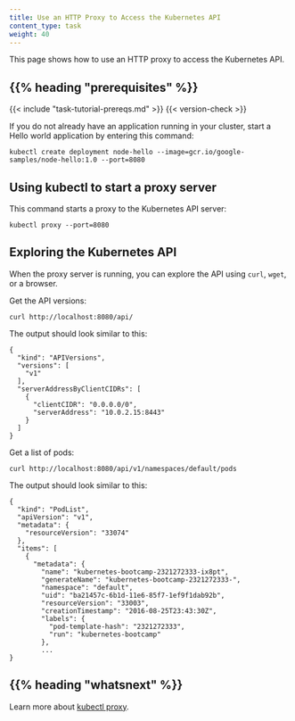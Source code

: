 ```yaml
---
title: Use an HTTP Proxy to Access the Kubernetes API
content_type: task
weight: 40
---
```


<!-- overview -->
This page shows how to use an HTTP proxy to access the Kubernetes API.


## {{% heading "prerequisites" %}}


{{< include "task-tutorial-prereqs.md" >}} {{< version-check >}}

If you do not already have an application running in your cluster, start
a Hello world application by entering this command:

```shell
kubectl create deployment node-hello --image=gcr.io/google-samples/node-hello:1.0 --port=8080
```

<!-- steps -->

## Using kubectl to start a proxy server

This command starts a proxy to the Kubernetes API server:

    kubectl proxy --port=8080

## Exploring the Kubernetes API

When the proxy server is running, you can explore the API using `curl`, `wget`,
or a browser.

Get the API versions:

    curl http://localhost:8080/api/

The output should look similar to this:

    {
      "kind": "APIVersions",
      "versions": [
        "v1"
      ],
      "serverAddressByClientCIDRs": [
        {
          "clientCIDR": "0.0.0.0/0",
          "serverAddress": "10.0.2.15:8443"
        }
      ]
    }

Get a list of pods:

    curl http://localhost:8080/api/v1/namespaces/default/pods

The output should look similar to this:

    {
      "kind": "PodList",
      "apiVersion": "v1",
      "metadata": {
        "resourceVersion": "33074"
      },
      "items": [
        {
          "metadata": {
            "name": "kubernetes-bootcamp-2321272333-ix8pt",
            "generateName": "kubernetes-bootcamp-2321272333-",
            "namespace": "default",
            "uid": "ba21457c-6b1d-11e6-85f7-1ef9f1dab92b",
            "resourceVersion": "33003",
            "creationTimestamp": "2016-08-25T23:43:30Z",
            "labels": {
              "pod-template-hash": "2321272333",
              "run": "kubernetes-bootcamp"
            },
            ...
    }

## {{% heading "whatsnext" %}}

Learn more about [kubectl proxy](/docs/kubernetes/en/reference/generated/kubectl/kubectl-commands#proxy).
